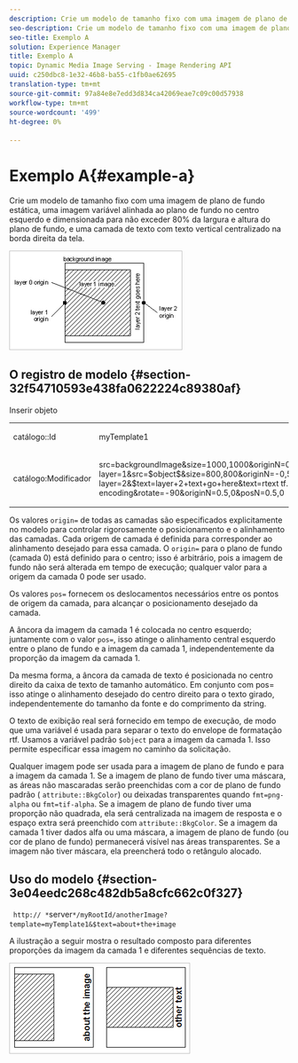 ```yaml
---
description: Crie um modelo de tamanho fixo com uma imagem de plano de fundo estática, uma imagem variável alinhada ao plano de fundo no centro esquerdo e dimensionada para não exceder 80% da largura e altura do plano de fundo, e uma camada de texto com texto vertical centralizado na borda direita da tela.
seo-description: Crie um modelo de tamanho fixo com uma imagem de plano de fundo estática, uma imagem variável alinhada ao plano de fundo no centro esquerdo e dimensionada para não exceder 80% da largura e altura do plano de fundo, e uma camada de texto com texto vertical centralizado na borda direita da tela.
seo-title: Exemplo A
solution: Experience Manager
title: Exemplo A
topic: Dynamic Media Image Serving - Image Rendering API
uuid: c250dbc8-1e32-46b8-ba55-c1fb0ae62695
translation-type: tm+mt
source-git-commit: 97a84e8e7edd3d834ca42069eae7c09c00d57938
workflow-type: tm+mt
source-wordcount: '499'
ht-degree: 0%

---
```



# Exemplo A{#example-a}

Crie um modelo de tamanho fixo com uma imagem de plano de fundo estática, uma imagem variável alinhada ao plano de fundo no centro esquerdo e dimensionada para não exceder 80% da largura e altura do plano de fundo, e uma camada de texto com texto vertical centralizado na borda direita da tela.

![](assets/examplea.png)

## O registro de modelo {#section-32f54710593e438fa0622224c89380af}

Inserir objeto

<table id="simpletable_97ECA49445634F59B3F1D100412EFC70"> 
 <tr class="strow"> 
  <td class="stentry"> <p> <span class="codeph"> catálogo::Id  </span> </p> </td> 
  <td class="stentry"> <p> <span class="codeph"> myTemplate1  </span> </p> </td> 
 </tr> 
 <tr class="strow"> 
  <td class="stentry"> <p> <span class="codeph"> catálogo:Modificador  </span> </p> </td> 
  <td class="stentry"> <p> <span class="codeph"> src=backgroundImage&amp;size=1000,1000&amp;originN=0,0&amp; layer=1&amp;src=$object$&amp;size=800,800&amp;originN=-0,5,0&amp;posN=-0,5,0&amp; layer=2&amp;$text=layer+2+text+go+here&amp;text=rtext tf...$text$...rtf-encoding&amp;rotate=-90&amp;originN=0.5,0&amp;posN=0.5,0  </span> </p> </td> 
 </tr> 
</table>

Os valores `origin=` de todas as camadas são especificados explicitamente no modelo para controlar rigorosamente o posicionamento e o alinhamento das camadas. Cada origem de camada é definida para corresponder ao alinhamento desejado para essa camada. O `origin=` para o plano de fundo (camada 0) está definido para o centro; isso é arbitrário, pois a imagem de fundo não será alterada em tempo de execução; qualquer valor para a origem da camada 0 pode ser usado.

Os valores `pos=` fornecem os deslocamentos necessários entre os pontos de origem da camada, para alcançar o posicionamento desejado da camada.

A âncora da imagem da camada 1 é colocada no centro esquerdo; juntamente com o valor `pos=`, isso atinge o alinhamento central esquerdo entre o plano de fundo e a imagem da camada 1, independentemente da proporção da imagem da camada 1.

Da mesma forma, a âncora da camada de texto é posicionada no centro direito da caixa de texto de tamanho automático. Em conjunto com pos= isso atinge o alinhamento desejado do centro direito para o texto girado, independentemente do tamanho da fonte e do comprimento da string.

O texto de exibição real será fornecido em tempo de execução, de modo que uma variável é usada para separar o texto do envelope de formatação rtf. Usamos a variável padrão `$object` para a imagem da camada 1. Isso permite especificar essa imagem no caminho da solicitação.

Qualquer imagem pode ser usada para a imagem de plano de fundo e para a imagem da camada 1. Se a imagem de plano de fundo tiver uma máscara, as áreas não mascaradas serão preenchidas com a cor de plano de fundo padrão ( `attribute::BkgColor`) ou deixadas transparentes quando `fmt=png-alpha` ou `fmt=tif-alpha`. Se a imagem de plano de fundo tiver uma proporção não quadrada, ela será centralizada na imagem de resposta e o espaço extra será preenchido com `attribute::BkgColor`. Se a imagem da camada 1 tiver dados alfa ou uma máscara, a imagem de plano de fundo (ou cor de plano de fundo) permanecerá visível nas áreas transparentes. Se a imagem não tiver máscara, ela preencherá todo o retângulo alocado.

## Uso do modelo {#section-3e04eedc268c482db5a8cfc662c0f327}

` http:// *`server`*/myRootId/anotherImage?template=myTemplate1&$text=about+the+image`

A ilustração a seguir mostra o resultado composto para diferentes proporções da imagem da camada 1 e diferentes sequências de texto.

![](assets/exampleausing.png)

